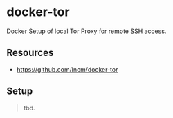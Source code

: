 # docker-tor

Docker Setup of local Tor Proxy for remote SSH access.

## Resources

- <https://github.com/lncm/docker-tor>

## Setup

> tbd.
